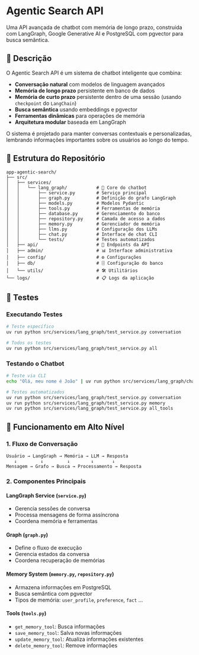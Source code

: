 # Agentic Search API

Uma API avançada de chatbot com memória de longo prazo, construída com LangGraph, Google Generative AI e PostgreSQL com pgvector para busca semântica.

## 🎯 Descrição

O Agentic Search API é um sistema de chatbot inteligente que combina:
- **Conversação natural** com modelos de linguagem avançados
- **Memória de longo prazo** persistente em banco de dados
- **Memória de curto prazo** persistente dentro de uma sessão (usando `checkpoint` do `LangChain`)
- **Busca semântica** usando embeddings e pgvector
- **Ferramentas dinâmicas** para operações de memória
- **Arquitetura modular** baseada em LangGraph

O sistema é projetado para manter conversas contextuais e personalizadas, lembrando informações importantes sobre os usuários ao longo do tempo.

## 📁 Estrutura do Repositório

```
app-agentic-search/
├── src/
│   ├── services/
│   │   └── lang_graph/           # 🧠 Core do chatbot
│   │       ├── service.py        # Serviço principal
│   │       ├── graph.py          # Definição do grafo LangGraph
│   │       ├── models.py         # Modelos Pydantic
│   │       ├── tools.py          # Ferramentas de memória
│   │       ├── database.py       # Gerenciamento do banco
│   │       ├── repository.py     # Camada de acesso a dados
│   │       ├── memory.py         # Gerenciador de memória
│   │       ├── llms.py           # Configuração dos LLMs
│   │       ├── chat.py           # Interface de chat CLI
│   │       └── tests/            # Testes automatizados
│   ├── api/                      # 🚀 Endpoints da API
│   ├── admin/                    # 📊 Interface administrativa
│   ├── config/                   # ⚙️ Configurações
│   ├── db/                       # 🗄️ Configuração do banco
│   └── utils/                    # 🛠️ Utilitários
└── logs/                         # 📋 Logs da aplicação
```

## 🧪 Testes

### **Executando Testes**
```bash
# Teste específico
uv run python src/services/lang_graph/test_service.py conversation

# Todos os testes
uv run python src/services/lang_graph/test_service.py all
```

### Testando o Chatbot

```bash
# Teste via CLI
echo "Olá, meu nome é João" | uv run python src/services/lang_graph/chat.py

# Testes automatizados
uv run python src/services/lang_graph/test_service.py conversation
uv run python src/services/lang_graph/test_service.py memory
uv run python src/services/lang_graph/test_service.py all_tools
```

## 🧠 Funcionamento em Alto Nível

### 1. **Fluxo de Conversação**

```
Usuário → LangGraph → Memória → LLM → Resposta
   ↓         ↓         ↓        ↓       ↓
Mensagem → Grafo → Busca → Processamento → Resposta
```

### 2. **Componentes Principais**

#### **LangGraph Service** (`service.py`)
- Gerencia sessões de conversa
- Processa mensagens de forma assíncrona
- Coordena memória e ferramentas

#### **Graph** (`graph.py`)
- Define o fluxo de execução
- Gerencia estados da conversa
- Coordena recuperação de memórias

#### **Memory System** (`memory.py`, `repository.py`)
- Armazena informações em PostgreSQL
- Busca semântica com pgvector
- Tipos de memória: `user_profile`, `preference`, `fact` ...

#### **Tools** (`tools.py`)
- `get_memory_tool`: Busca informações
- `save_memory_tool`: Salva novas informações
- `update_memory_tool`: Atualiza informações existentes
- `delete_memory_tool`: Remove informações

